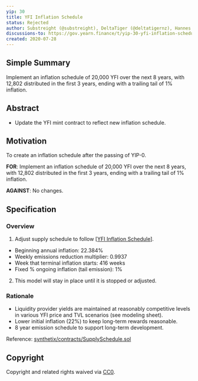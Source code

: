 ```yaml
---
yip: 30
title: YFI Inflation Schedule
status: Rejected
author: Substreight (@substreight), DeltaTiger (@deltatigernz), Hannes Graah (@Graadient), Daryl Lau (@Daryllautk), yfi_whale
discussions-to: https://gov.yearn.finance/t/yip-30-yfi-inflation-schedule/1439
created: 2020-07-28
---
```


## Simple Summary
Implement an inflation schedule of 20,000 YFI over the next 8 years, with 12,802 distributed in the first 3 years, ending with a trailing tail of 1% inflation.

## Abstract
* Update the YFI mint contract to reflect new inflation schedule.

## Motivation
To create an inflation schedule after the passing of YIP-0.

**FOR**: Implement an inflation schedule of 20,000 YFI over the next 8 years, with 12,802 distributed in the first 3 years, ending with a trailing tail of 1% inflation.

**AGAINST**: No changes.

## Specification

### Overview
1. Adjust supply schedule to follow [[YFI Inflation Schedule](https://docs.google.com/spreadsheets/d/1yomUGpAWR8svL9RXD-_vL2ArgQPGj1x2XPNKDEuZR9Q/edit?usp=sharing)].
  - Beginning annual inflation: 22.384%
  - Weekly emissions reduction multiplier: 0.9937
  - Week that terminal inflation starts: 416 weeks
  - Fixed % ongoing inflation (tail emission): 1%
2. This model will stay in place until it is stopped or adjusted.

### Rationale

* Liquidity provider yields are maintained at reasonably competitive levels in various YFI price and TVL scenarios (see modeling sheet).
* Lower initial inflation (22%) to keep long-term rewards reasonable.
* 8 year emission schedule to support long-term development.

Reference: [synthetix/contracts/SupplySchedule.sol](https://github.com/Synthetixio/synthetix/blob/master/contracts/SupplySchedule.sol)

## Copyright
Copyright and related rights waived via [CC0](https://creativecommons.org/publicdomain/zero/1.0/).
